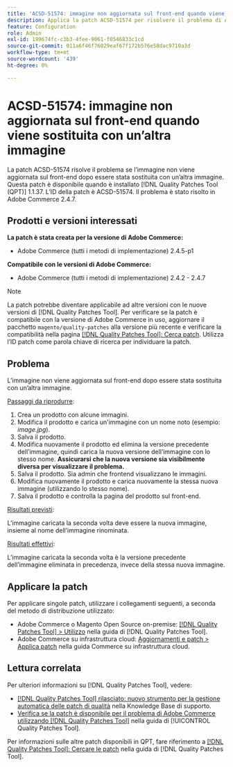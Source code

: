 ```yaml
---
title: 'ACSD-51574: immagine non aggiornata sul front-end quando viene sostituita con un’altra immagine'
description: Applica la patch ACSD-51574 per risolvere il problema di Adobe Commerce, se l’immagine non viene aggiornata sul front-end dopo averla sostituita con un’altra immagine.
feature: Configuration
role: Admin
exl-id: 199674fc-c3b3-4fee-9061-f0546833c1cd
source-git-commit: 011a6f46f76029eaf67f172b576e58dac9710a3d
workflow-type: tm+mt
source-wordcount: '439'
ht-degree: 0%

---
```


# ACSD-51574: immagine non aggiornata sul front-end quando viene sostituita con un’altra immagine

La patch ACSD-51574 risolve il problema se l’immagine non viene aggiornata sul front-end dopo essere stata sostituita con un’altra immagine. Questa patch è disponibile quando è installato [!DNL Quality Patches Tool (QPT)] 1.1.37. L’ID della patch è ACSD-51574. Il problema è stato risolto in Adobe Commerce 2.4.7.

## Prodotti e versioni interessati

**La patch è stata creata per la versione di Adobe Commerce:**

* Adobe Commerce (tutti i metodi di implementazione) 2.4.5-p1

**Compatibile con le versioni di Adobe Commerce:**

* Adobe Commerce (tutti i metodi di implementazione) 2.4.2 - 2.4.7

>[!NOTE]
>
>La patch potrebbe diventare applicabile ad altre versioni con le nuove versioni di [!DNL Quality Patches Tool]. Per verificare se la patch è compatibile con la versione di Adobe Commerce in uso, aggiornare il pacchetto `magento/quality-patches` alla versione più recente e verificare la compatibilità nella pagina [[!DNL Quality Patches Tool]: Cerca patch](https://experienceleague.adobe.com/tools/commerce-quality-patches/index.html). Utilizza l’ID patch come parola chiave di ricerca per individuare la patch.

## Problema

L’immagine non viene aggiornata sul front-end dopo essere stata sostituita con un’altra immagine.

<u>Passaggi da riprodurre</u>:

1. Crea un prodotto con alcune immagini.
1. Modifica il prodotto e carica un&#39;immagine con un nome noto (esempio: *image.jpg*).
1. Salva il prodotto.
1. Modifica nuovamente il prodotto ed elimina la versione precedente dell’immagine, quindi carica la nuova versione dell’immagine con lo stesso nome. **Assicurarsi che la nuova versione sia visibilmente diversa per visualizzare il problema.**
1. Salva il prodotto. Sia admin che frontend visualizzano le immagini.
1. Modifica nuovamente il prodotto e carica nuovamente la stessa nuova immagine (utilizzando lo stesso nome).
1. Salva il prodotto e controlla la pagina del prodotto sul front-end.

<u>Risultati previsti</u>:

L’immagine caricata la seconda volta deve essere la nuova immagine, insieme al nome dell’immagine rinominata.

<u>Risultati effettivi</u>:

L’immagine caricata la seconda volta è la versione precedente dell’immagine eliminata in precedenza, invece della stessa nuova immagine.

## Applicare la patch

Per applicare singole patch, utilizzare i collegamenti seguenti, a seconda del metodo di distribuzione utilizzato:

* Adobe Commerce o Magento Open Source on-premise: [[!DNL Quality Patches Tool] > Utilizzo](/help/tools/quality-patches-tool/usage.md) nella guida di [!DNL Quality Patches Tool].
* Adobe Commerce su infrastruttura cloud: [Aggiornamenti e patch > Applica patch](https://experienceleague.adobe.com/docs/commerce-cloud-service/user-guide/develop/upgrade/apply-patches.html) nella guida Commerce su infrastruttura cloud.

## Lettura correlata

Per ulteriori informazioni su [!DNL Quality Patches Tool], vedere:

* [[!DNL Quality Patches Tool] rilasciato: nuovo strumento per la gestione automatica delle patch di qualità](https://experienceleague.adobe.com/en/docs/commerce-operations/tools/quality-patches-tool/quality-patches-tool-to-self-serve-quality-patches) nella Knowledge Base di supporto.
* [Verifica se la patch è disponibile per il problema di Adobe Commerce utilizzando  [!DNL Quality Patches Tool]](/help/tools/quality-patches-tool/patches-available-in-qpt/check-patch-for-magento-issue-with-magento-quality-patches.md) nella guida di [!UICONTROL Quality Patches Tool].


Per informazioni sulle altre patch disponibili in QPT, fare riferimento a [[!DNL Quality Patches Tool]: Cercare le patch](https://experienceleague.adobe.com/tools/commerce-quality-patches/index.html) nella guida di [!DNL Quality Patches Tool].

